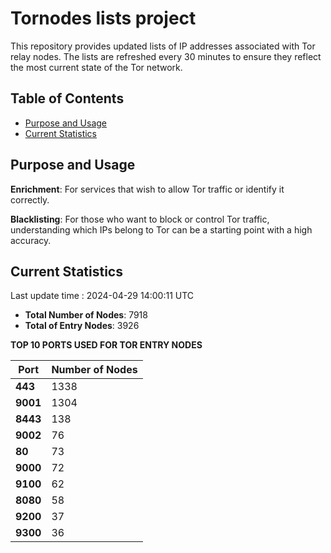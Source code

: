 # Tornodes lists project

This repository provides updated lists of IP addresses associated with Tor relay nodes. The lists are refreshed every 30 minutes to ensure they reflect the most current state of the Tor network.

## Table of Contents

- [Purpose and Usage](#purpose-and-usage)
- [Current Statistics](#current-statistics)


## Purpose and Usage

**Enrichment**: For services that wish to allow Tor traffic or identify it correctly.

**Blacklisting**: For those who want to block or control Tor traffic, understanding which IPs belong to Tor can be a starting point with a high accuracy.

## Current Statistics

Last update time : 2024-04-29 14:00:11 UTC

- **Total Number of Nodes**: 7918
- **Total of Entry Nodes**: 3926

**TOP 10 PORTS USED FOR TOR ENTRY NODES**

| **Port** | **Number of Nodes** |
|------|-----------------|
| **443**   | 1338  |
| **9001**   | 1304  |
| **8443**   | 138  |
| **9002**   | 76  |
| **80**   | 73  |
| **9000**   | 72  |
| **9100**   | 62  |
| **8080**   | 58  |
| **9200**   | 37  |
| **9300**   | 36  |

